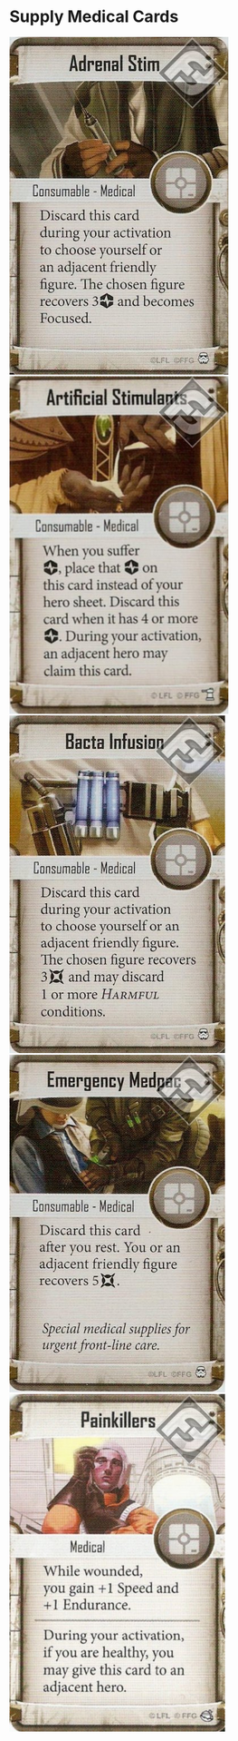 # Supply Medical Cards

![](images/supply_medical/AdrenalStim.jpg)
![](images/supply_medical/ArtificialStimulants.jpg)
![](images/supply_medical/BactaInfusion.jpg)
![](images/supply_medical/EmergencyMedpack.jpg)
![](images/supply_medical/Painkillers.jpg)
